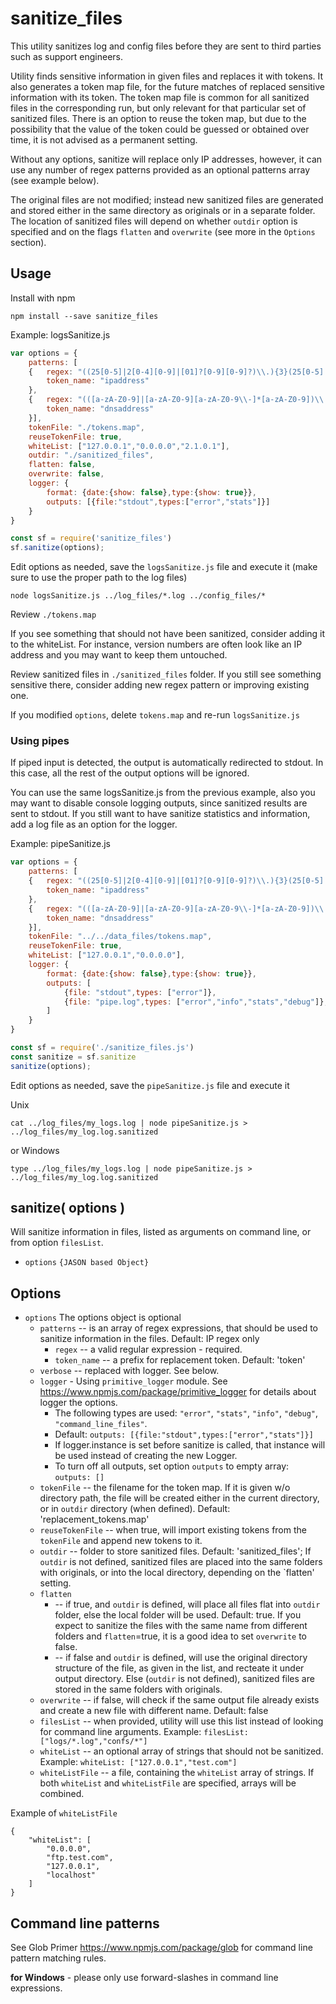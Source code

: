 # sanitize_files

This utility sanitizes log and config files before they are sent to third parties such as support engineers. 

Utility finds sensitive information in given files and replaces it with tokens. It also generates a token map file, for the future matches of replaced sensitive information with its token. The token map file is common for all sanitized files in the corresponding run, but only relevant for that particular set of sanitized files.  There is an option to reuse the token map, but due to the possibility that the value of the token could be guessed or obtained over time, it is not advised as a permanent setting.


Without any options, sanitize will replace only IP addresses, however, it can use any number of regex patterns provided as an optional patterns array (see example below).

The original files are not modified; instead new sanitized files are generated and stored either in the same directory as originals or in a separate folder. The location of sanitized files will depend on whether `outdir` option is specified and on the flags `flatten` and `overwrite` (see more in the `Options` section).

## Usage

Install with npm

```
npm install --save sanitize_files
```

Example: logsSanitize.js
```javascript
var options = {
	patterns: [
	{ 	regex: "((25[0-5]|2[0-4][0-9]|[01]?[0-9][0-9]?)\\.){3}(25[0-5]|2[0-4][0-9]|[01]?[0-9][0-9]?)",
		token_name: "ipaddress"
	},
	{	regex: "(([a-zA-Z0-9]|[a-zA-Z0-9][a-zA-Z0-9\\-]*[a-zA-Z0-9])\\.)*([A-Za-z0-9]|[A-Za-z0-9][A-Za-z0-9\\-]*[A-Za-z0-9])\\.((test)|(TEST))\\.((com)|(COM))",
		token_name: "dnsaddress"
	}],
	tokenFile: "./tokens.map",
	reuseTokenFile: true,
	whiteList: ["127.0.0.1","0.0.0.0","2.1.0.1"],
	outdir: "./sanitized_files",
	flatten: false,
	overwrite: false,
	logger: {
		format: {date:{show: false},type:{show: true}},
		outputs: [{file:"stdout",types:["error","stats"]}]
	}
}

const sf = require('sanitize_files')
sf.sanitize(options);
```
Edit options as needed, save the `logsSanitize.js` file and execute it (make sure to use the proper path to the log files)

~~~
node logsSanitize.js ../log_files/*.log ../config_files/*
~~~

Review `./tokens.map`

If you see something that should not have been sanitized, consider adding it to the whiteList. For instance, version numbers are often look like an IP address and you may want to keep them untouched.

Review sanitized files in `./sanitized_files` folder. If you still see something sensitive there, consider adding new regex pattern or improving existing one.

If you modified `options`, delete `tokens.map` and re-run `logsSanitize.js`

### Using pipes

If piped input is detected, the output is automatically redirected to stdout. In this case, all the rest of the output options will be ignored. 

You can use the same logsSanitize.js from the previous example, also you may want to disable console logging outputs, since sanitized results are sent to stdout. If you still want to have sanitize statistics and information, add a log file as an option for the logger.

Example: pipeSanitize.js
```javascript
var options = {
	patterns: [
	{ 	regex: "((25[0-5]|2[0-4][0-9]|[01]?[0-9][0-9]?)\\.){3}(25[0-5]|2[0-4][0-9]|[01]?[0-9][0-9]?)",
		token_name: "ipaddress"
	},
	{	regex: "(([a-zA-Z0-9]|[a-zA-Z0-9][a-zA-Z0-9\\-]*[a-zA-Z0-9])\\.)*([A-Za-z0-9]|[A-Za-z0-9][A-Za-z0-9\\-]*[A-Za-z0-9])\\.test\\.com",
		token_name: "dnsaddress"
	}],
	tokenFile: "../../data_files/tokens.map",
	reuseTokenFile: true,
	whiteList: ["127.0.0.1","0.0.0.0"],
	logger: {
		format: {date:{show: false},type:{show: true}},
		outputs: [
			{file: "stdout",types: ["error"]},
			{file: "pipe.log",types: ["error","info","stats","debug"]},
		]
	}
}

const sf = require('./sanitize_files.js')
const sanitize = sf.sanitize
sanitize(options);
```
Edit options as needed, save the `pipeSanitize.js` file and execute it

Unix
~~~
cat ../log_files/my_logs.log | node pipeSanitize.js > ../log_files/my_log.log.sanitized
~~~
or Windows
~~~
type ../log_files/my_logs.log | node pipeSanitize.js > ../log_files/my_log.log.sanitized
~~~

## sanitize( options )
Will sanitize information in files, listed as arguments on command line, or from option `filesList`.

* `options` `{JASON based Object}`

## Options

* `options` The options object is optional
   * `patterns` -- is an array of regex expressions, that should be used to sanitize information in the files. Default: IP regex only
		* `regex` -- a valid regular expression - required.
		* `token_name` -- a prefix for replacement token. Default: 'token'
   * `verbose` --  replaced with logger. See below.
   * `logger` - Using `primitive_logger` module. See https://www.npmjs.com/package/primitive_logger for details about logger the options. 
		* The following types are used: `"error"`, `"stats"`, `"info"`, `"debug"`, `"command_line_files"`.
		* Default: `outputs: [{file:"stdout",types:["error","stats"]}]`
		* If logger.instance is set before sanitize is called, that instance will be used instead of creating the new Logger. 
		* To turn off all outputs, set option `outputs` to empty array: `outputs: []`
   * `tokenFile` -- the filename for the token map. If it is given w/o directory path, the file will be created either in the current directory, or in `outdir` directory (when defined). Default: 'replacement_tokens.map'
   * `reuseTokenFile` -- when true, will import existing tokens from the `tokenFile` and append new tokens to it.
   * `outdir` --  folder to store sanitized files. Default: 'sanitized_files'; If `outdir` is not defined, sanitized files are placed into the same folders with originals, or into the local directory, depending on the `flatten' setting.
   * `flatten` 
		* -- if true, and `outdir` is defined, will place all files flat into `outdir` folder, else the local folder will be used. Default: true. If you expect to sanitize the files with the same name from different folders and `flatten`=true, it is a good idea to set `overwrite` to false.
        * -- if false and `outdir` is defined, will use the original directory structure of the file, as given in the list, and recteate it under output directory. Else (`outdir` is not defined), sanitized files are stored in the same folders with originals.
   * `overwrite` -- if false, will check if the same output file already exists and create a new file with different name. Default: false
   * `filesList` -- when provided, utility will use this list instead of looking for command line arguments. Example: `filesList: ["logs/*.log","confs/*"]`
   * `whiteList` -- an optional array of strings that should not be sanitized. Example: `whiteList: ["127.0.0.1","test.com"]`
   * `whiteListFile` -- a file, containing the `whiteList` array of strings. If both `whiteList` and `whiteListFile` are specified, arrays will be combined. 
   
Example of `whiteListFile`
```
{
	"whiteList": [
		"0.0.0.0",
		"ftp.test.com",
		"127.0.0.1",
		"localhost"
	]
}
```

## Command line patterns

See Glob Primer https://www.npmjs.com/package/glob for command line pattern matching rules.

 **for Windows** - please only use forward-slashes in command line expressions.

